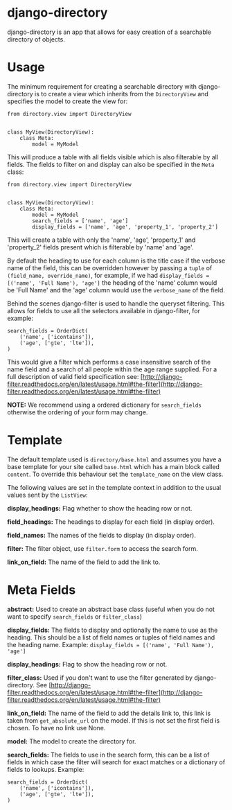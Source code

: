 django-directory
================

django-directory is an app that allows for easy creation of a searchable directory of objects.

Usage
=====

The minimum requirement for creating a searchable directory with django-directory is to create a view which inherits
from the `DirectoryView` and specifies the model to create the view for:

```
from directory.view import DirectoryView


class MyView(DirectoryView):
    class Meta:
        model = MyModel
```

This will produce a table with all fields visible which is also filterable by all fields. The fields to filter on and 
display can also be specified in the `Meta` class:

```
from directory.view import DirectoryView


class MyView(DirectoryView):
    class Meta:
        model = MyModel
        search_fields = ['name', 'age']
        display_fields = ['name', 'age', 'property_1', 'property_2']
```

This will create a table with only the 'name', 'age', 'property_1' and 'property_2' fields present which is filterable
by 'name' and 'age'.

By default the heading to use for each column is the title case if the verbose name of the field, this can be 
overridden however by passing a `tuple` of `(field_name, override_name)`, for example, if we had
`display_fields = [('name', 'Full Name'), 'age']` the heading of the 'name' column would be 'Full Name' and the 'age' 
column would use the `verbose_name` of the field.
 
Behind the scenes django-filter is used to handle the queryset filtering. This allows for fields to use all the 
selectors available in django-filter, for example:

```
search_fields = OrderDict(
    ('name', ['icontains']),
    ('age', ['gte', 'lte']),
)
```

This would give a filter which performs a case insensitive search of the name field and a search of all people within
the age range supplied. For a full description of valid field specification see: 
[http://django-filter.readthedocs.org/en/latest/usage.html#the-filter](http://django-filter.readthedocs.org/en/latest/usage.html#the-filter)

**NOTE:** We recommend using a ordered dictionary for `search_fields` otherwise the ordering of your form may change.

Template
========

The default template used is `directory/base.html` and assumes you have a base template for your site called `base.html`
which has a main block called `content`. To override this behaviour set the `template_name` on the view class.

The following values are set in the template context in addition to the usual values sent by the `ListView`:

**display_headings:** Flag whether to show the heading row or not.

**field_headings:** The headings to display for each field (in display order).

**field_names:** The names of the fields to display (in display order).

**filter:** The filter object, use `filter.form` to access the search form.

**link_on_field:** The name of the field to add the link to.

Meta Fields
===========

**abstract:** Used to create an abstract base class (useful when you do not want to specify `search_fields` or 
`filter_class`)

**display_fields:** The fields to display and optionally the name to use as the heading. This should be a list of field
names or tuples of field names and the heading name. Example: `display_fields = [('name', 'Full Name'), 'age']`

**display_headings:** Flag to show the heading row or not.

**filter_class:** Used if you don't want to use the filter generated by django-directory. See 
[http://django-filter.readthedocs.org/en/latest/usage.html#the-filter](http://django-filter.readthedocs.org/en/latest/usage.html#the-filter)

**link_on_field:** The name of the field to add the details link to, this link is taken from `get_absolute_url` on the 
model. If this is not set the first field is chosen. To have no link use None. 

**model:** The model to create the directory for.

**search_fields:** The fields to use in the search form, this can be a list of fields in which case the filter will 
search for exact matches or a dictionary of fields to lookups. Example:
 
```
search_fields = OrderDict(
    ('name', ['icontains']),
    ('age', ['gte', 'lte']),
)
```